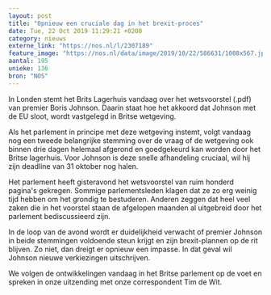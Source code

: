 ```yaml
---
layout: post
title: "Opnieuw een cruciale dag in het brexit-proces"
date: Tue, 22 Oct 2019 11:29:21 +0200
category: nieuws
externe_link: "https://nos.nl/l/2307189"
feature_image: "https://nos.nl/data/image/2019/10/22/586631/1008x567.jpg"
aantal: 195
unieke: 136
bron: "NOS"
---
```


<p>In Londen stemt het Brits Lagerhuis vandaag over het wetsvoorstel (.pdf) van premier Boris Johnson. Daarin staat hoe het akkoord dat Johnson met de EU sloot, wordt vastgelegd in Britse wetgeving.</p>
<p>Als het parlement in principe met deze wetgeving instemt, volgt vandaag nog een tweede belangrijke stemming over de vraag of de wetgeving ook binnen drie dagen helemaal afgerond en goedgekeurd kan worden door het Britse lagerhuis. Voor Johnson is deze snelle afhandeling cruciaal, wil hij zijn deadline van 31 oktober nog halen.</p>
<p>Het parlement heeft gisteravond het wetsvoorstel van ruim honderd pagina's gekregen. Sommige parlementsleden klagen dat ze zo erg weinig tijd hebben om het grondig te bestuderen. Anderen zeggen dat heel veel zaken die in het voorstel staan de afgelopen maanden al uitgebreid door het parlement bediscussieerd zijn.</p>
<p>In de loop van de avond wordt er duidelijkheid verwacht of premier Johnson in beide stemmingen voldoende steun krijgt en zijn brexit-plannen op de rit blijven. Zo niet, dan dreigt er opnieuw een impasse. In dat geval wil Johnson nieuwe verkiezingen uitschrijven.</p>
<p>We volgen de ontwikkelingen vandaag in het Britse parlement op de voet en spreken in onze uitzending met onze correspondent Tim de Wit.</p>
